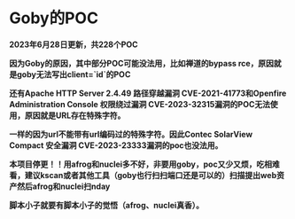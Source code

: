 # Goby的POC

**2023年6月28日更新，共228个POC**

**因为Goby的原因，其中部分POC可能没法用，比如禅道的bypass rce，原因就是goby无法写出client=\`id\`的POC**

**还有Apache HTTP Server 2.4.49 路径穿越漏洞 CVE-2021-41773和Openfire Administration Console 权限绕过漏洞 CVE-2023-32315漏洞的POC无法使用，原因就是URL存在特殊字符。**

**一样的因为url不能带有url编码过的特殊字符。因此Contec SolarView Compact 安全漏洞 CVE-2023-23333漏洞的poc也没法用。**

**本项目停更！！用afrog和nuclei多不好，非要用goby，poc又少又烦，吃相难看，建议kscan或者其他工具（goby也行扫扫端口还是可以的）扫描提出web资产然后afrog和nuclei扫nday**

**脚本小子就要有脚本小子的觉悟（afrog、nuclei真香）。**
